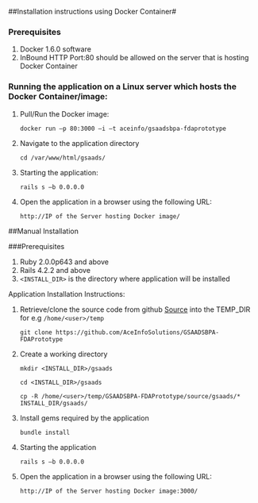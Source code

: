 ##Installation instructions using Docker Container#

### Prerequisites
1. Docker 1.6.0 software
1. InBound HTTP Port:80 should be allowed on the server that is hosting Docker Container

### Running the application on a Linux server which hosts the Docker Container/image:


1. Pull/Run the Docker image: 

	```docker run –p 80:3000 –i –t aceinfo/gsaadsbpa-fdaprototype``` 
2. Navigate to the application directory 

	```cd /var/www/html/gsaads/```
3. Starting the application:

	```rails s –b 0.0.0.0```
 
4.  Open the application in a browser using the following URL:

	```http://IP of the Server hosting Docker image/```


##Manual Installation

###Prerequisites

1. Ruby 2.0.0p643 and above
2. Rails 4.2.2 and above
3. ```<INSTALL_DIR>``` is the directory where application will be installed


Application Installation Instructions:<br>

1. Retrieve/clone the source code from github [Source](https://github.com/AceInfoSolutions/GSAADSBPA-FDAPrototype/tree/master/source/gsaads "Source") into the TEMP_DIR for e.g 
`/home/<user>/temp` 

	```git clone https://github.com/AceInfoSolutions/GSAADSBPA-FDAPrototype```

2. Create a working directory

	```mkdir <INSTALL_DIR>/gsaads```

	```cd <INSTALL_DIR>/gsaads```

	```cp -R /home/<user>/temp/GSAADSBPA-FDAPrototype/source/gsaads/* INSTALL_DIR/gsaads/```

3. Install gems required by the application

	```bundle install```

4. Starting the application

	```rails s –b 0.0.0.0```

5. Open the application in a browser using the following URL:

	```http://IP of the Server hosting Docker image:3000/```
